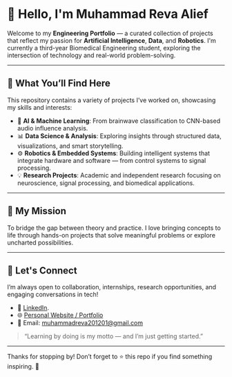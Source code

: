 # 👋 Hello, I'm Muhammad Reva Alief

Welcome to my **Engineering Portfolio** — a curated collection of projects that reflect my passion for **Artificial Intelligence**, **Data**, and **Robotics**. I'm currently a third-year Biomedical Engineering student, exploring the intersection of technology and real-world problem-solving.

---

## 🚀 What You’ll Find Here

This repository contains a variety of projects I’ve worked on, showcasing my skills and interests:

- 🤖 **AI & Machine Learning**: From brainwave classification to CNN-based audio influence analysis.
- 📊 **Data Science & Analysis**: Exploring insights through structured data, visualizations, and smart storytelling.
- ⚙️ **Robotics & Embedded Systems**: Building intelligent systems that integrate hardware and software — from control systems to signal processing.
- 💡 **Research Projects**: Academic and independent research focusing on neuroscience, signal processing, and biomedical applications.

---

## 🎯 My Mission

To bridge the gap between theory and practice. I love bringing concepts to life through hands-on projects that solve meaningful problems or explore uncharted possibilities.

---

## 🔗 Let's Connect

I’m always open to collaboration, internships, research opportunities, and engaging conversations in tech!

- 💼 [LinkedIn]([https://www.linkedin.com/in/muhammadrevalief/]).
- 🌐 [Personal Website / Portfolio](https://yourwebsite.com)
- 📧 Email: muhammadreva201201@gmail.com

> “Learning by doing is my motto — and I’m just getting started.”

---

Thanks for stopping by! Don’t forget to ⭐ this repo if you find something inspiring. 🙌
